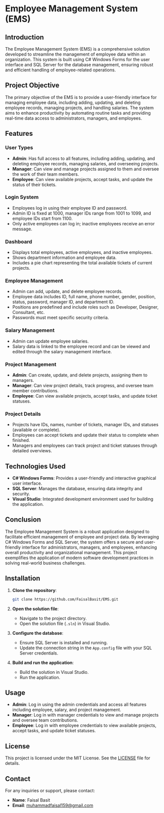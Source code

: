 # Employee Management System (EMS)

## Introduction

The Employee Management System (EMS) is a comprehensive solution developed to streamline the management of employee data within an organization. This system is built using C# Windows Forms for the user interface and SQL Server for the database management, ensuring robust and efficient handling of employee-related operations.

## Project Objective

The primary objective of the EMS is to provide a user-friendly interface for managing employee data, including adding, updating, and deleting employee records, managing projects, and handling salaries. The system aims to enhance productivity by automating routine tasks and providing real-time data access to administrators, managers, and employees.

## Features

### User Types

- **Admin**: Has full access to all features, including adding, updating, and deleting employee records, managing salaries, and overseeing projects.
- **Manager**: Can view and manage projects assigned to them and oversee the work of their team members.
- **Employee**: Can view available projects, accept tasks, and update the status of their tickets.

### Login System

- Employees log in using their employee ID and password.
- Admin ID is fixed at 1000, manager IDs range from 1001 to 1099, and employee IDs start from 1100.
- Only active employees can log in; inactive employees receive an error message.

### Dashboard

- Displays total employees, active employees, and inactive employees.
- Shows department information and employee data.
- Includes a pie chart representing the total available tickets of current projects.

### Employee Management

- Admin can add, update, and delete employee records.
- Employee data includes ID, full name, phone number, gender, position, status, password, manager ID, and department ID.
- Positions are predefined and include roles such as Developer, Designer, Consultant, etc.
- Passwords must meet specific security criteria.

### Salary Management

- Admin can update employee salaries.
- Salary data is linked to the employee record and can be viewed and edited through the salary management interface.

### Project Management

- **Admin**: Can create, update, and delete projects, assigning them to managers.
- **Manager**: Can view project details, track progress, and oversee team member contributions.
- **Employee**: Can view available projects, accept tasks, and update ticket statuses.

### Project Details

- Projects have IDs, names, number of tickets, manager IDs, and statuses (available or complete).
- Employees can accept tickets and update their status to complete when finished.
- Managers and employees can track project and ticket statuses through detailed overviews.

## Technologies Used

- **C# Windows Forms**: Provides a user-friendly and interactive graphical user interface.
- **SQL Server**: Manages the database, ensuring data integrity and security.
- **Visual Studio**: Integrated development environment used for building the application.

## Conclusion

The Employee Management System is a robust application designed to facilitate efficient management of employee and project data. By leveraging C# Windows Forms and SQL Server, the system offers a secure and user-friendly interface for administrators, managers, and employees, enhancing overall productivity and organizational management. This project exemplifies the application of modern software development practices in solving real-world business challenges.

## Installation

1. **Clone the repository**:
   ```bash
   git clone https://github.com/FaisalBasit/EMS.git
   ```

2. **Open the solution file**:
   - Navigate to the project directory.
   - Open the solution file (`.sln`) in Visual Studio.

3. **Configure the database**:
   - Ensure SQL Server is installed and running.
   - Update the connection string in the `App.config` file with your SQL Server credentials.

4. **Build and run the application**:
   - Build the solution in Visual Studio.
   - Run the application.

## Usage

- **Admin**: Log in using the admin credentials and access all features including employee, salary, and project management.
- **Manager**: Log in with manager credentials to view and manage projects and oversee team contributions.
- **Employee**: Log in with employee credentials to view available projects, accept tasks, and update ticket statuses.

## License

This project is licensed under the MIT License. See the [LICENSE](LICENSE) file for details.

## Contact

For any inquiries or support, please contact:

- **Name**: Faisal Basit
- **Email**: muhammadfaisal159@gmail.com
